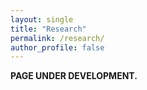 ```yaml
---
layout: single
title: "Research"
permalink: /research/
author_profile: false
---
```


**PAGE UNDER DEVELOPMENT.**

